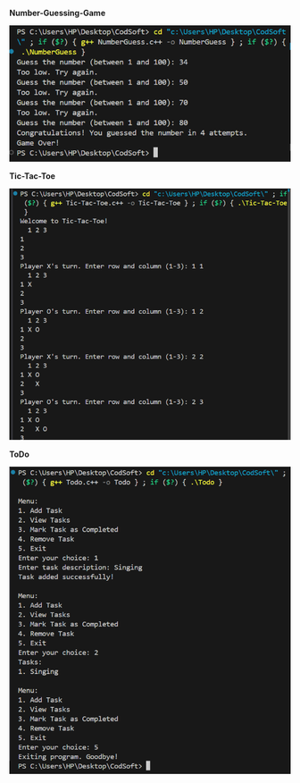 **Number-Guessing-Game**

![Output pic Of Number Guess Game](Number-Guessing-Game/image.png) 

**Tic-Tac-Toe**

![Tic-Tac-Toe output pic](Tic-Tac-Toe/image-1.png)

**ToDo**

![ToDo Output pic](To-Do-List/image-2.png)

